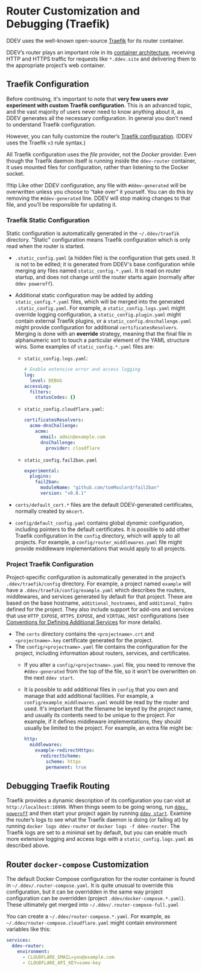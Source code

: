 # Router Customization and Debugging (Traefik)

DDEV uses the well-known open-source [Traefik](https://traefik.io/traefik/) for its router container.

DDEV’s router plays an important role in its [container architecture](../usage/architecture.md#container-architecture), receiving HTTP and HTTPS traffic for requests like `*.ddev.site` and delivering them to the appropriate project’s web container.

## Traefik Configuration

Before continuing, it's important to note that **very few users ever experiment with custom Traefik configuration**. This is an advanced topic, and the vast majority of users never need to know anything about it, as DDEV generates all the necessary configuration. In general you don't need to understand Traefik configuration.

However, you can fully customize the router’s [Traefik configuration](https://doc.traefik.io/traefik/getting-started/configuration-overview/). (DDEV uses the Traefik `v3` rule syntax.)

All Traefik configuration uses the *file* provider, not the *Docker* provider. Even though the Traefik daemon itself is running inside the `ddev-router` container, it uses mounted files for configuration, rather than listening to the Docker socket.

!!!tip
    Like other DDEV configuration, any file with `#ddev-generated` will be overwritten unless you choose to “take over” it yourself. You can do this by removing the `#ddev-generated` line. DDEV will stop making changes to that file, and you’ll be responsible for updating it.

### Traefik Static Configuration

Static configuration is automatically generated in the `~/.ddev/traefik` directory. "Static" configuration means Traefik configuration which is only read when the router is started.

* `.static_config.yaml` (a hidden file) is the configuration that gets used. It is not to be edited; it is generated from DDEV's base configuration while merging any files named `static_config.*.yaml`. It is read on router startup, and does not change until the router starts again (normally after `ddev poweroff`).
* Additional static configuration may be added by adding `static_config.*.yaml` files, which will be merged into the generated `.static_config.yaml`. For example, a `static_config.logs.yaml` might override logging configuration, a `static_config.plugin.yaml` might contain external Traefik plugins, or a `static_config.dnschallenge.yaml` might provide configuration for additional `certificatesResolvers`. Merging is done with an **override** strategy, meaning that the final file in alphanumeric sort to touch a particular element of the YAML structure wins.
    Some examples of `static_config.*.yaml` files are:

    * `static_config.logs.yaml`:

        ```yaml
        # Enable extensive error and access logging
        log:
          level: DEBUG
        accessLog:
          filters:
            statusCodes: {}
        ```

    * `static_config.cloudflare.yaml`:

        ```yaml
        certificatesResolvers:
          acme-dnsChallenge:
            acme:
              email: admin@example.com
              dnsChallenge:
                provider: cloudflare
        ```

    * `static_config.fail2ban.yaml`

        ```yaml
        experimental:
          plugins:
            fail2ban:
              moduleName: "github.com/tomMoulard/fail2ban"
              version: "v0.8.1"
        ```

* `certs/default_cert.*` files are the default DDEV-generated certificates, normally created by `mkcert`.
* `config/default_config.yaml` contains global *dynamic* configuration, including pointers to the default certificates. It is possible to add other Traefik configuration in the `config` directory, which will apply to all projects. For example, a `config/router_middlewares.yaml` file might provide middleware implementations that would apply to all projects.

### Project Traefik Configuration

Project-specific configuration is automatically generated in the project’s `.ddev/traefik/config` directory. For example, a project named `example` will have a `.ddev/traefik/config/example.yaml` which describes the routers, middlewares, and services generated by default for that project. These are based on the base hostname, `additional_hostnames`, and `additional_fqdns` defined for the project. They also include support for add-ons and services that use `HTTP_EXPOSE`, `HTTPS_EXPOSE`, and `VIRTUAL_HOST` configurations (see [Conventions for Defining Additional Services](custom-compose-files.md#conventions-for-defining-additional-services) for more details).

* The `certs` directory contains the `<projectname>.crt` and `<projectname>.key` certificate generated for the project.
* The `config/<projectname>.yaml` file contains the configuration for the project, including information about routers, services, and certificates.
    * If you alter a `config/<projectname>.yaml` file, you need to remove the `#ddev-generated` from the top of the file, so it won't be overwritten on the next `ddev start`.
    * It is possible to add additional files in `config` that you own and manage that add additional facilities. For example, a `config/example_middlewares.yaml` would be read by the router and used. It's important that the filename be keyed by the project name, and usually its contents need to be unique to the project. For example, if it defines middleware implementations, they should usually be limited to the project. For example, an extra file might be:

      ```yaml
      http:
        middlewares:
          example-redirectHttps:
            redirectScheme:
              scheme: https
              permanent: true
      ```

## Debugging Traefik Routing

Traefik provides a dynamic description of its configuration you can visit at `http://localhost:10999`.
When things seem to be going wrong, run [`ddev poweroff`](../usage/commands.md#poweroff) and then start your project again by running [`ddev start`](../usage/commands.md#start). Examine the router’s logs to see what the Traefik daemon is doing (or failing at) by running `docker logs ddev-router` or `docker logs -f ddev-router`. The Traefik logs are set to a minimal set by default, but you can enable much more extensive logging and access logs with a `static_config.logs.yaml` as described above.

## Router `docker-compose` Customization

The default Docker Compose configuration for the router container is found in `~/.ddev/.router-compose.yaml`. It is quite unusual to override this configuration, but it can be overridden in the same way project configuration can be overridden (project `.ddev/docker-compose.*.yaml`). These ultimately get merged into `~/.ddev/.router-compose-full.yaml`

You can create a `~/.ddev/router-compose.*.yaml`. For example, as `~/.ddev/router-compose.cloudflare.yaml` might contain environment variables like this:

```yaml
services:
  ddev-router:
    environment:
      - CLOUDFLARE_EMAIL=you@example.com
      - CLOUDFLARE_API_KEY=some-key
```
